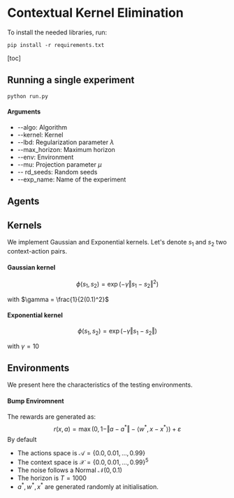 # Contextual Kernel Elimination

To install the needed libraries, run:

```shell
pip install -r requirements.txt
```

[toc]

## Running a single experiment

```shell
python run.py 
```



#### Arguments

- --algo: Algorithm
- --kernel: Kernel
- --lbd: Regularization parameter $\lambda$
- --max_horizon: Maximum horizon
- --env: Environment
- --mu: Projection parameter $\mu$
- -- rd_seeds: Random seeds
- --exp_name: Name of the experiment

## Agents



## Kernels

We implement Gaussian and Exponential kernels. Let's denote $s_1$ and $s_2$ two context-action pairs.

#### Gaussian kernel

$$
\phi(s_1, s_2)= \exp(-\gamma \Vert s_1-s_2\Vert ^2)
$$

with $\gamma = \frac{1}{2(0.1)^2}$

#### Exponential kernel

$$
\phi(s_1, s_2) = \exp(-\gamma \Vert s_1-s_2\Vert)
$$

with $\gamma = 10$

## Environments

We present here the characteristics of the testing environments.

#### Bump Enviromnent

The rewards are generated as:
$$
r(x, a) = \max(0, 1-\Vert a-a^*\Vert-\langle w^*, x-x^*\rangle) + \varepsilon
$$
By default

- The actions space is $\mathcal A = \{0.0, 0.01, \dots, 0.99\}$
- The context space is $\mathcal X = \{0.0, 0.01, \dots, 0.99\}^5$
- The noise follows a Normal $\mathcal N (0, 0.1)$
- The horizon is $T = 1000$
- $a^*, w^*, x^*$ are generated randomly at initialisation.



